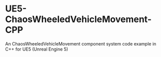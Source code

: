 # UE5-ChaosWheeledVehicleMovement-CPP

An ChaosWheeledVehicleMovement component system code example in C++ for UE5 (Unreal Engine 5)
